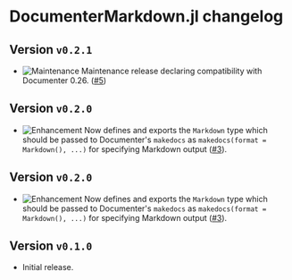 # DocumenterMarkdown.jl changelog

## Version `v0.2.1`

* ![Maintenance][badge-maintenance] Maintenance release declaring compatibility with Documenter 0.26. ([#5][github-5])

## Version `v0.2.0`

* ![Enhancement][badge-enhancement] Now defines and exports the `Markdown` type
  which should be passed to Documenter's `makedocs` as `makedocs(format = Markdown(), ...)`
  for specifying Markdown output ([#3][github-3]).

## Version `v0.2.0`

* ![Enhancement][badge-enhancement] Now defines and exports the `Markdown` type
  which should be passed to Documenter's `makedocs` as `makedocs(format = Markdown(), ...)`
  for specifying Markdown output ([#3][github-3]).

## Version `v0.1.0`

* Initial release.


[github-3]: https://github.com/JuliaDocs/DocumenterMarkdown.jl/pull/3
[github-5]: https://github.com/JuliaDocs/DocumenterMarkdown.jl/pull/5


[badge-breaking]: https://img.shields.io/badge/BREAKING-red.svg
[badge-deprecation]: https://img.shields.io/badge/deprecation-orange.svg
[badge-feature]: https://img.shields.io/badge/feature-green.svg
[badge-enhancement]: https://img.shields.io/badge/enhancement-blue.svg
[badge-bugfix]: https://img.shields.io/badge/bugfix-purple.svg
[badge-maintenance]: https://img.shields.io/badge/maintenance-gray.svg

<!--
# Badges

![BREAKING][badge-breaking]
![Deprecation][badge-deprecation]
![Feature][badge-feature]
![Enhancement][badge-enhancement]
![Bugfix][badge-bugfix]
![Maintenance][badge-maintenance]
-->
